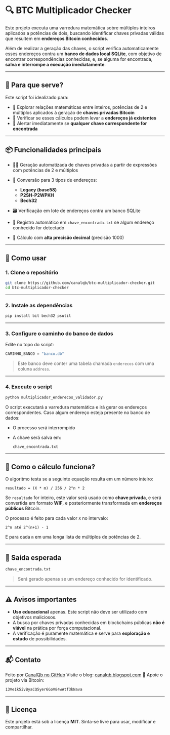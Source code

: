 # 🔍 BTC Multiplicador Checker

Este projeto executa uma varredura matemática sobre múltiplos inteiros aplicados a potências de dois, buscando identificar chaves privadas válidas que resultem em **endereços Bitcoin conhecidos**.

Além de realizar a geração das chaves, o script verifica automaticamente esses endereços contra um **banco de dados local SQLite**, com objetivo de encontrar correspondências conhecidas, e, se alguma for encontrada, **salva e interrompe a execução imediatamente**.

---

## 🧠 Para que serve?

Este script foi idealizado para:

* 🧮 Explorar relações matemáticas entre inteiros, potências de 2 e múltiplos aplicados à geração de **chaves privadas Bitcoin**
* 🧠 Verificar se esses cálculos podem levar a **endereços já existentes**
* 🔐 Alertar imediatamente se **qualquer chave correspondente for encontrada**

---

## 📦 Funcionalidades principais

* 🧑‍💻 Geração automatizada de chaves privadas a partir de expressões com potências de 2 e múltiplos
* 🔄 Conversão para 3 tipos de endereços:

  * **Legacy (base58)**
  * **P2SH-P2WPKH**
  * **Bech32**
* 🗃️ Verificação em lote de endereços contra um banco SQLite
* 💾 Registro automático em `chave_encontrada.txt` se algum endereço conhecido for detectado
* 🧠 Cálculo com **alta precisão decimal** (precisão 1000)

---

## 🚀 Como usar

### 1. **Clone o repositório**

```bash
git clone https://github.com/canalqb/btc-multiplicador-checker.git
cd btc-multiplicador-checker
```

---

### 2. **Instale as dependências**

```bash
pip install bit bech32 psutil
```

---

### 3. **Configure o caminho do banco de dados**

Edite no topo do script:

```python
CAMINHO_BANCO = "banco.db"
```

> Este banco deve conter uma tabela chamada `enderecos` com uma coluna `address`.

---

### 4. **Execute o script**

```bash
python multiplicador_enderecos_validador.py
```

O script executará a varredura matemática e irá gerar os endereços correspondentes. Caso algum endereço esteja presente no banco de dados:

* O processo será interrompido
* A chave será salva em:

  ```
  chave_encontrada.txt
  ```

---

## 🧮 Como o cálculo funciona?

O algoritmo testa se a seguinte equação resulta em um número inteiro:

```
resultado = (X * m) / 256 / 2^n * 2
```

Se `resultado` for inteiro, este valor será usado como **chave privada**, e será convertida em formato **WIF**, e posteriormente transformada em **endereços públicos** Bitcoin.

O processo é feito para cada valor `X` no intervalo:

```
2^n até 2^(n+1) - 1
```

E para cada `m` em uma longa lista de múltiplos de potências de 2.

---

## 📁 Saída esperada

```bash
chave_encontrada.txt
```

> Será gerado apenas se um endereço conhecido for identificado.

---

## ⚠️ Avisos importantes

* **Uso educacional** apenas. Este script não deve ser utilizado com objetivos maliciosos.
* A busca por chaves privadas conhecidas em blockchains públicas **não é viável** na prática por força computacional.
* A verificação é puramente matemática e serve para **exploração e estudo** de possibilidades.

---

## 📬 Contato

Feito por [CanalQb no GitHub](https://github.com/canalqb)
Visite o blog: [canalqb.blogspot.com](https://canalqb.blogspot.com/)
💸 Apoie o projeto via Bitcoin:

```
13Ve1k5ivByaCQ5yer6GoV84wAtf3kNava
```

---

## 🧠 Licença

Este projeto está sob a licença **MIT**.
Sinta-se livre para usar, modificar e compartilhar.
